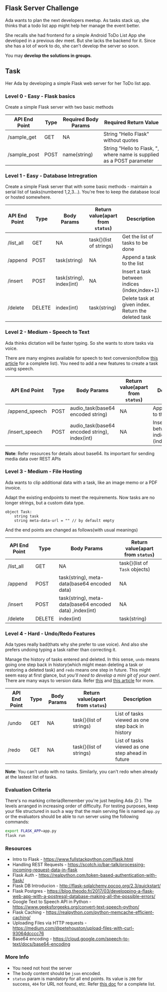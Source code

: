 ## Flask Server Challenge

Ada wants to plan the next developers meetup. As tasks stack up, she thinks that a todo list app might help her manage the event better. 

She recalls she had frontend for a simple Android ToDo List App she developed in a previous dev meet. But she lacks the backend for it. Since she has a lot of work to do, she can't develop the server so soon.

You may **develop the solutions in groups**.

## Task 
Her Ada by developing a simple Flask web server for her ToDo list app.


### Level 0 - Easy - Flask basics
Create a simple Flask server with two basic methods  

API End Point | Type | Required Body Params   | Required Return Value
--------------|------|--------                | ------------------------- 
/sample_get     | GET  | NA                     | String "Hello Flask" without quotes
/sample_post    | POST | name(string)           | String "Hello to Flask, <name>", where name is supplied as a POST parameter 
  
  
  
### Level 1 - Easy - Database Intregration
Create a simple Flask server that with some basic methods - maintain a serial list of tasks(numbered 1,2,3...). You're free to keep the database local or hosted somewhere.

API End Point | Type | Body Params   | Return value(apart from `status`)    |Description
--------------|------|--------                | ------------------------- | -------------
/list_all     | GET  | NA                     | task{}(list of strings)  | Get the list of tasks to be done
/append       | POST | task(string)           | NA | Append a task to the list
/insert       | POST | task(string), index(int)| NA | Insert a task between indices (index,index+1)
/delete       | DELETE | index(int)           | task(string) | Delete task at given index. Return the deleted task


### Level 2 - Medium - Speech to Text
Ada thinks dictation will be faster typing. So she wants to store tasks via voice.  

There are many engines available for speech to text conversion(follow [this article](https://www.quora.com/What-are-the-top-ten-speech-recognition-APIs) for a complete list). You need to add a new features to create a task using speech.  

API End Point | Type | Body Params   | Return value(apart from `status`)    |Description
--------------|------|--------                | ------------------------- | -------------
/append_speech       | POST | audio_task(base64 encoded string)           | NA | Append a task to the list
/insert_speech       | POST | audio_task(base64 encoded string), index(int)| NA | Insert a task between indices (index,index+1)  

**Note**: Refer resources for details about base64. Its important for sending media data over REST APIs


### Level 3 - Medium - File Hosting
Ada wants to clip additional data with a task, like an image memo or a PDF invoice. 

Adapt the existing endpoints to meet the requirements. Now tasks are no longer strings, but a custom data type.
```
object Task:
    string task
    string meta-data-url = "" // by default empty
```
And the end points are changed as follows(with usual meanings)

API End Point | Type | Body Params   | Return value(apart from `status`)
--------------|------|--------                | ------------------------- 
/list_all     | GET  | NA                     | task{}(list of `Task` objects)  
/append       | POST | task(string), meta-data(base64 encoded data)           | NA 
/insert       | POST | task(string), meta-data(base64 encoded data) ,index(int)| NA
/delete       | DELETE | index(int)           | task(string)


### Level 4 - Hard - Undo/Redo Features
Ada types really bad(thats why she prefer to use voice). And also she prefers undoing typing a task rather than correcting it. 

Manage the history of tasks entered and deleted. In this sense, `undo` means going one step back in history(which might mean deleting a task or restoring a deleted task) and `redo` means one step in future. This might seem easy at first glance, but *you'll need to develop a mini git of your own!*. There are many ways to version data. Refer [this](https://homes.cs.washington.edu/~mernst/advice/version-control.html) and [this article](https://www.atlassian.com/git/tutorials/what-is-version-control) for more.

API End Point | Type | Body Params   | Return value(apart from `status`)    |Description
--------------|------|--------                | ------------------------- | -------------
/undo       | GET | NA           | task{}(list of strings) | List of tasks viewed as one step back in history
/redo       | GET | NA  | task{}(list of strings) | List of tasks viewed as one step ahead in future

**Note**: You can't undo with no tasks. Similarly, you can't redo when already at the lastest list of tasks.


### Evaluation Criteria
There's no marking criteria(Remember you're just hepling Ada ;D ). The levels arranged in increasing order of difficulty. For testing purposes, keep your file structured in such a way that the main serving file is named `app.py` or the evaluators should be able to run server using the following commands:
```bash
export FLASK_APP=app.py
flask run
```

### Resources
+ Intro to Flask - https://www.fullstackpython.com/flask.html
+ Handling REST Requests - https://scotch.io/bar-talk/processing-incoming-request-data-in-flask
+ Flask Auth - https://realpython.com/token-based-authentication-with-flask/
+ Flask DB Introducion - http://flask-sqlalchemy.pocoo.org/2.3/quickstart/
+ Flask Postgres - https://blog.theodo.fr/2017/03/developping-a-flask-web-app-with-a-postresql-database-making-all-the-possible-errors/
+ Google Text to Speech API in Python - https://www.geeksforgeeks.org/convert-text-speech-python/
+ Flask Caching - https://realpython.com/python-memcache-efficient-caching/
+ Uploading Files via HTTP requests - https://medium.com/@petehouston/upload-files-with-curl-93064dcccc76
+ Base64 encoding - https://cloud.google.com/speech-to-text/docs/base64-encoding

### More Info
+ You need not host the server
+ The body content should be `json` encoded.
+ `status` param is mandatory for all end points. Its value is `200` for success, `404` for URL not found, etc. Refer [this doc](https://www.restapitutorial.com/httpstatuscodes.html) for a complete list.
